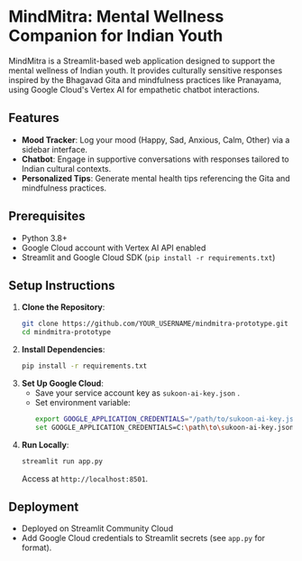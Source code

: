 # MindMitra: Mental Wellness Companion for Indian Youth

MindMitra is a Streamlit-based web application designed to support the mental wellness of Indian youth. It provides culturally sensitive responses inspired by the Bhagavad Gita and mindfulness practices like Pranayama, using Google Cloud's Vertex AI for empathetic chatbot interactions.

## Features
- **Mood Tracker**: Log your mood (Happy, Sad, Anxious, Calm, Other) via a sidebar interface.
- **Chatbot**: Engage in supportive conversations with responses tailored to Indian cultural contexts.
- **Personalized Tips**: Generate mental health tips referencing the Gita and mindfulness practices.

## Prerequisites
- Python 3.8+
- Google Cloud account with Vertex AI API enabled
- Streamlit and Google Cloud SDK (`pip install -r requirements.txt`)

## Setup Instructions
1. **Clone the Repository**:
   ```bash
   git clone https://github.com/YOUR_USERNAME/mindmitra-prototype.git
   cd mindmitra-prototype
   ```
2. **Install Dependencies**:
   ```bash
   pip install -r requirements.txt
   ```
3. **Set Up Google Cloud**:
   - Save your service account key as `sukoon-ai-key.json` .
   - Set environment variable:
     ```bash
     export GOOGLE_APPLICATION_CREDENTIALS="/path/to/sukoon-ai-key.json"  
     set GOOGLE_APPLICATION_CREDENTIALS=C:\path\to\sukoon-ai-key.json   
     ```
4. **Run Locally**:
   ```bash
   streamlit run app.py
   ```
   Access at `http://localhost:8501`.

## Deployment
- Deployed on Streamlit Community Cloud
- Add Google Cloud credentials to Streamlit secrets (see `app.py` for format).
